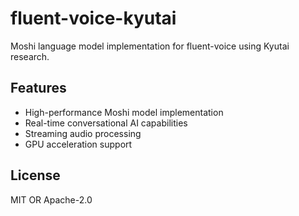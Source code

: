 # fluent-voice-kyutai

Moshi language model implementation for fluent-voice using Kyutai research.

## Features

- High-performance Moshi model implementation
- Real-time conversational AI capabilities
- Streaming audio processing
- GPU acceleration support

## License

MIT OR Apache-2.0